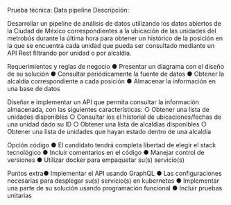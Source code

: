 Prueba técnica: Data pipeline
Descripción:

Desarrollar un pipeline de análisis de datos utilizando los datos abiertos de la Ciudad de
México correspondientes a la ubicación de las unidades del metrobús durante la última hora
para obtener un histórico de la posición en la que se encuentra cada unidad que pueda ser
consultado mediante un API Rest filtrando por unidad o por alcaldía.

Requerimientos y reglas de
negocio
● Presentar un diagrama con el diseño de su solución
● Consultar periódicamente la fuente de datos
● Obtener la alcaldía correspondiente a cada posición
● Almacenar la información en una base de datos

Diseñar e implementar un API que permita consultar la información almacenada, con las
siguientes características:
○ Obtener una lista de unidades disponibles
○ Consultar los el historial de ubicaciones/fechas de una unidad dado su ID
○ Obtener una lista de alcaldías disponibles
○ Obtener una lista de unidades que hayan estado dentro de una alcaldía

Opción código
● El candidato tendrá completa libertad de elegir el stack tecnológico
● Incluir comentarios en el código
● Manejar control de versiones
● Utilizar docker para empaquetar su(s) servicio(s)

Puntos extra● Implementar el API usando GraphQL
● Las configuraciones necesarias para desplegar su(s) servicio(s) en kubernetes
● Implementar una parte de su solución usando programación funcional
● Incluir pruebas unitarias
